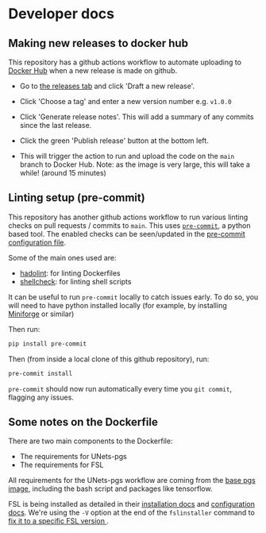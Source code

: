 # Developer docs

## Making new releases to docker hub

This repository has a github actions workflow to automate uploading to
[Docker Hub](https://hub.docker.com/r/hamiedaharoon24/enigma-pd-wml/tags) when a new release is made on github.

- Go to [the releases tab](https://github.com/UCL-ARC/Enigma-PD-WML/releases) and click 'Draft a new release'.

- Click 'Choose a tag' and enter a new version number e.g. `v1.0.0`

- Click 'Generate release notes'. This will add a summary of any commits since the last release.

- Click the green 'Publish release' button at the bottom left.

- This will trigger the action to run and upload the code on the `main` branch to Docker Hub. Note: as the image is very
  large, this will take a while! (around 15 minutes)

## Linting setup (pre-commit)

This repository has another github actions workflow to run various linting checks on pull requests / commits to `main`.
This uses [`pre-commit`](https://pre-commit.com/), a python based tool. The enabled checks can be seen/updated in the
[pre-commit configuration file](https://github.com/UCL-ARC/Enigma-PD-WML/blob/main/.pre-commit-config.yaml).

Some of the main ones used are:

- [hadolint](https://github.com/hadolint/hadolint): for linting Dockerfiles
- [shellcheck](https://www.shellcheck.net/): for linting shell scripts

It can be useful to run `pre-commit` locally to catch issues early. To do so, you will need to have python installed
locally (for example, by installing [Miniforge](https://github.com/conda-forge/miniforge) or similar)

Then run:

```bash
pip install pre-commit
```

Then (from inside a local clone of this github repository), run:

```bash
pre-commit install
```

`pre-commit` should now run automatically every time you `git commit`, flagging any issues.

## Some notes on the Dockerfile

There are two main components to the Dockerfile:

- The requirements for UNets-pgs
- The requirements for FSL

All requirements for the UNets-pgs workflow are coming from the
[base pgs image](https://hub.docker.com/r/cvriend/pgs/tags), including the bash script and packages like tensorflow.

FSL is being installed as detailed in their [installation docs](https://fsl.fmrib.ox.ac.uk/fsl/docs/#/install/container)
and [configuration docs](https://fsl.fmrib.ox.ac.uk/fsl/docs/#/install/configuration). We're using the `-V` option at
the end of the `fslinstaller` command to [fix it to a specific FSL version
](https://fsl.fmrib.ox.ac.uk/fsl/docs/#/install/index?id=installing-older-versions-of-fsl).
